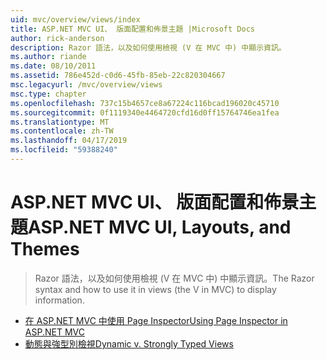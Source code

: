 ```yaml
---
uid: mvc/overview/views/index
title: ASP.NET MVC UI、 版面配置和佈景主題 |Microsoft Docs
author: rick-anderson
description: Razor 語法，以及如何使用檢視 (V 在 MVC 中) 中顯示資訊。
ms.author: riande
ms.date: 08/10/2011
ms.assetid: 786e452d-c0d6-45fb-85eb-22c820304667
msc.legacyurl: /mvc/overview/views
msc.type: chapter
ms.openlocfilehash: 737c15b4657ce8a67224c116bcad196020c45710
ms.sourcegitcommit: 0f1119340e4464720cfd16d0ff15764746ea1fea
ms.translationtype: MT
ms.contentlocale: zh-TW
ms.lasthandoff: 04/17/2019
ms.locfileid: "59388240"
---
```

# <a name="aspnet-mvc-ui-layouts-and-themes"></a><span data-ttu-id="f095e-103">ASP.NET MVC UI、 版面配置和佈景主題</span><span class="sxs-lookup"><span data-stu-id="f095e-103">ASP.NET MVC UI, Layouts, and Themes</span></span>

> <span data-ttu-id="f095e-104">Razor 語法，以及如何使用檢視 (V 在 MVC 中) 中顯示資訊。</span><span class="sxs-lookup"><span data-stu-id="f095e-104">The Razor syntax and how to use it in views (the V in MVC) to display information.</span></span>


- [<span data-ttu-id="f095e-105">在 ASP.NET MVC 中使用 Page Inspector</span><span class="sxs-lookup"><span data-stu-id="f095e-105">Using Page Inspector in ASP.NET MVC</span></span>](using-page-inspector-in-aspnet-mvc.md)
- [<span data-ttu-id="f095e-106">動態與強型別檢視</span><span class="sxs-lookup"><span data-stu-id="f095e-106">Dynamic v. Strongly Typed Views</span></span>](dynamic-v-strongly-typed-views.md)
